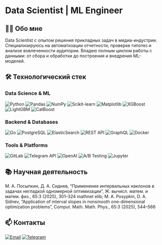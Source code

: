 # Data Scientist | ML Engineer

## 👨‍💻 Обо мне

Data Scientist с опытом решения прикладных задач в медиа-индустрии. Специализируюсь на автоматизации отчетности, проверке гипотез и анализе вовлеченности аудитории. Владею полным циклом работы с данными: от сбора и обработки до построения и внедрения ML-моделей.

## 🛠 Технологический стек

### **Data Science & ML**
![Python](https://img.shields.io/badge/Python-3776AB?style=for-the-badge&logo=python&logoColor=white)
![Pandas](https://img.shields.io/badge/Pandas-150458?style=for-the-badge&logo=pandas&logoColor=white)
![NumPy](https://img.shields.io/badge/NumPy-013243?style=for-the-badge&logo=numpy&logoColor=white)
![Scikit-learn](https://img.shields.io/badge/Scikit--learn-F7931E?style=for-the-badge&logo=scikit-learn&logoColor=white)
![Matplotlib](https://img.shields.io/badge/Matplotlib-11557c?style=for-the-badge&logo=python&logoColor=white)
![XGBoost](https://img.shields.io/badge/XGBoost-3776AB?style=for-the-badge&logo=python&logoColor=white)
![LightGBM](https://img.shields.io/badge/LightGBM-1890FF?style=for-the-badge)
![CatBoost](https://img.shields.io/badge/CatBoost-FF6B35?style=for-the-badge)

### **Backend & Databases**
![Go](https://img.shields.io/badge/Go-00ADD8?style=for-the-badge&logo=go&logoColor=white)
![PostgreSQL](https://img.shields.io/badge/PostgreSQL-336791?style=for-the-badge&logo=postgresql&logoColor=white)
![ElasticSearch](https://img.shields.io/badge/ElasticSearch-005571?style=for-the-badge&logo=elasticsearch&logoColor=white)
![REST API](https://img.shields.io/badge/REST_API-FF6C37?style=for-the-badge&logo=json&logoColor=white)
![GraphQL](https://img.shields.io/badge/GraphQL-E10098?style=for-the-badge&logo=graphql&logoColor=white)
![Docker](https://img.shields.io/badge/Docker-2496ED?style=for-the-badge&logo=docker&logoColor=white)

### **Tools & Platforms**
![GitLab](https://img.shields.io/badge/GitLab-FC6D26?style=for-the-badge&logo=gitlab&logoColor=white)
![Telegram API](https://img.shields.io/badge/Telegram_API-26A5E4?style=for-the-badge&logo=telegram&logoColor=white)
![OpenAI](https://img.shields.io/badge/OpenAI-412991?style=for-the-badge&logo=openai&logoColor=white)
![A/B Testing](https://img.shields.io/badge/A/B_Testing-FF6B6B?style=for-the-badge)
![Jupyter](https://img.shields.io/badge/Jupyter-F37626?style=for-the-badge&logo=jupyter&logoColor=white)

## 📚 Научная деятельность

М. А. Посыпкин, Д. А. Сиднев, “Применение интервальных наклонов в задачах негладкой одномерной оптимизации”, Ж. вычисл. матем. и матем. физ., 65:3 (2025),  301–324  mathnet  elib; M. A. Posypkin, D. A. Sidnev, “Application of interval slopes in nonsmooth one-dimensional optimization problems”, Comput. Math. Math. Phys., 65:3 (2025), 544–566


## 📫 Контакты

[![Email](https://img.shields.io/badge/Email-Data_Scientist@example.com-blue?style=for-the-badge&logo=gmail)](mailto:sidnew2001@gmail.com)
[![Telegram](https://img.shields.io/badge/Telegram-Contact-blue?style=for-the-badge&logo=telegram)](https://t.me/DmitrySidnev)
